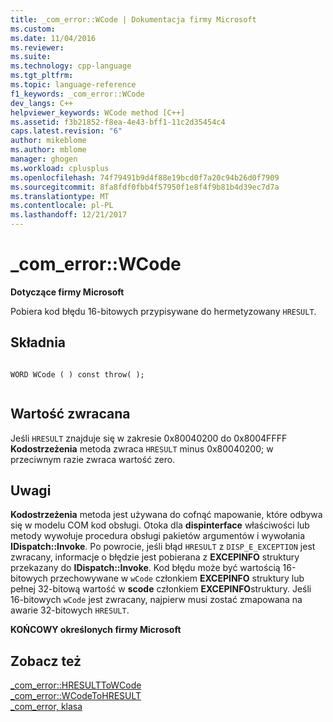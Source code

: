 ```yaml
---
title: _com_error::WCode | Dokumentacja firmy Microsoft
ms.custom: 
ms.date: 11/04/2016
ms.reviewer: 
ms.suite: 
ms.technology: cpp-language
ms.tgt_pltfrm: 
ms.topic: language-reference
f1_keywords: _com_error::WCode
dev_langs: C++
helpviewer_keywords: WCode method [C++]
ms.assetid: f3b21852-f8ea-4e43-bff1-11c2d35454c4
caps.latest.revision: "6"
author: mikeblome
ms.author: mblome
manager: ghogen
ms.workload: cplusplus
ms.openlocfilehash: 74f79491b9d4f88e19bcd0f7a20c94b26d0f7909
ms.sourcegitcommit: 8fa8fdf0fbb4f57950f1e8f4f9b81b4d39ec7d7a
ms.translationtype: MT
ms.contentlocale: pl-PL
ms.lasthandoff: 12/21/2017
---
```

# <a name="comerrorwcode"></a>_com_error::WCode
**Dotyczące firmy Microsoft**  
  
 Pobiera kod błędu 16-bitowych przypisywane do hermetyzowany `HRESULT`.  
  
## <a name="syntax"></a>Składnia  
  
```  
  
WORD WCode ( ) const throw( );  
  
```  
  
## <a name="return-value"></a>Wartość zwracana  
 Jeśli `HRESULT` znajduje się w zakresie 0x80040200 do 0x8004FFFF **Kodostrzeżenia** metoda zwraca `HRESULT` minus 0x80040200; w przeciwnym razie zwraca wartość zero.  
  
## <a name="remarks"></a>Uwagi  
 **Kodostrzeżenia** metoda jest używana do cofnąć mapowanie, które odbywa się w modelu COM kod obsługi. Otoka dla **dispinterface** właściwości lub metody wywołuje procedura obsługi pakietów argumentów i wywołania **IDispatch::Invoke**. Po powrocie, jeśli błąd `HRESULT` z `DISP_E_EXCEPTION` jest zwracany, informacje o błędzie jest pobierana z **EXCEPINFO** struktury przekazany do **IDispatch::Invoke**. Kod błędu może być wartością 16-bitowych przechowywane w `wCode` członkiem **EXCEPINFO** struktury lub pełnej 32-bitową wartość w **scode** członkiem **EXCEPINFO**struktury. Jeśli 16-bitowych `wCode` jest zwracany, najpierw musi zostać zmapowana na awarie 32-bitowych `HRESULT`.  
  
 **KOŃCOWY określonych firmy Microsoft**  
  
## <a name="see-also"></a>Zobacz też  
 [_com_error::HRESULTToWCode](../cpp/com-error-hresulttowcode.md)   
 [_com_error::WCodeToHRESULT](../cpp/com-error-wcodetohresult.md)   
 [_com_error, klasa](../cpp/com-error-class.md)
